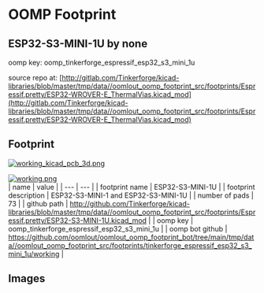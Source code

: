 # OOMP Footprint  
## ESP32-S3-MINI-1U  by none  
  
oomp key: oomp_tinkerforge_espressif_esp32_s3_mini_1u  
  
source repo at: [http://gitlab.com/Tinkerforge/kicad-libraries/blob/master/tmp/data//oomlout_oomp_footprint_src/footprints/Espressif.pretty/ESP32-WROVER-E_ThermalVias.kicad_mod](http://gitlab.com/Tinkerforge/kicad-libraries/blob/master/tmp/data//oomlout_oomp_footprint_src/footprints/Espressif.pretty/ESP32-WROVER-E_ThermalVias.kicad_mod)  
## Footprint  
  
[![working_kicad_pcb_3d.png](working_kicad_pcb_3d_600.png)](working_kicad_pcb_3d.png)  
  
[![working.png](working_600.png)](working.png)  
| name | value | 
| --- | --- | 
| footprint name | ESP32-S3-MINI-1U | 
| footprint description | ESP32-S3-MINI-1 and ESP32-S3-MINI-1U | 
| number of pads | 73 | 
| github path | http://github.com/Tinkerforge/kicad-libraries/blob/master/tmp/data//oomlout_oomp_footprint_src/footprints/Espressif.pretty/ESP32-S3-MINI-1U.kicad_mod | 
| oomp key | oomp_tinkerforge_espressif_esp32_s3_mini_1u | 
| oomp bot github | https://github.com/oomlout/oomlout_oomp_footprint_bot/tree/main/tmp/data//oomlout_oomp_footprint_src/footprints/tinkerforge_espressif_esp32_s3_mini_1u/working | 
## Images  
